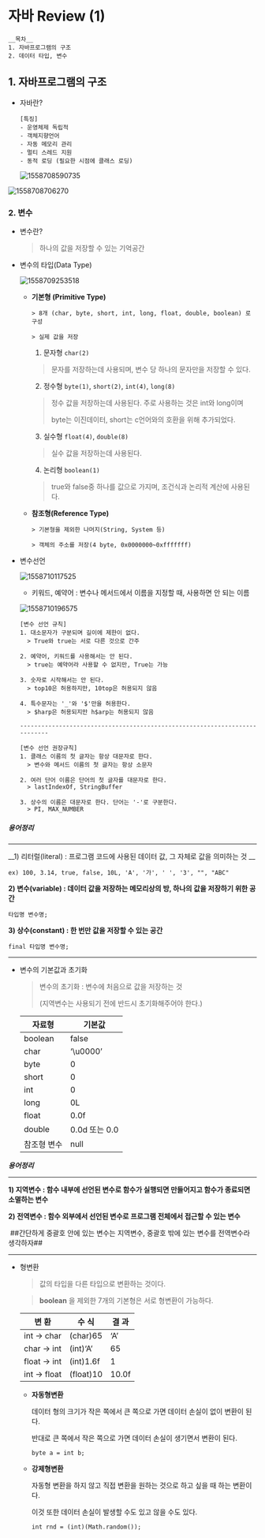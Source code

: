 # 자바 Review (1)

```
__목차__
1. 자바프로그램의 구조
2. 데이터 타입, 변수
```



## 1. 자바프로그램의 구조

- 자바란?

  ```
  [특징]
  - 운영체제 독립적
  - 객체지향언어
  - 자동 메모리 관리
  - 멀티 스레드 지원
  - 동적 로딩 (필요한 시점에 클래스 로딩)
  ```

  ![1558708590735](C:\Users\kyung\AppData\Roaming\Typora\typora-user-images\1558708590735.png)

![1558708706270](C:\Users\kyung\AppData\Roaming\Typora\typora-user-images\1558708706270.png)



### 2. 변수

- 변수란?

  > 하나의 값을 저장할 수 있는 기억공간

- 변수의 타입(Data Type)

  ![1558709253518](C:\Users\kyung\AppData\Roaming\Typora\typora-user-images\1558709253518.png)

  - __기본형 (Primitive Type)__

    ```
    > 8개 (char, byte, short, int, long, float, double, boolean) 로 구성
    
    > 실제 값을 저장
    ```

    1) 문자형 ``char(2)``

    > 문자를 저장하는데 사용되며, 변수 당 하나의 문자만을 저장할 수 있다.

    2) 정수형 ``byte(1)``, ``short(2)``, ``int(4)``, ``long(8)``

    > 정수 값을 저장하는데 사용된다. 주로 사용하는 것은 int와 long이며 
    >
    > byte는 이진데이터, short는 c언어와의 호환을 위해 추가되었다.

    3) 실수형 ``float(4)``, ``double(8)``

    > 실수 값을 저장하는데 사용된다.

    4) 논리형 ``boolean(1)``

    > true와 false중 하나를 값으로 가지며, 조건식과 논리적 계산에 사용된다.

    

  - __참조형(Reference Type)__

    ```
    > 기본형을 제외한 나머지(String, System 등)
    
    > 객체의 주소를 저장(4 byte, 0x0000000~0xfffffff)
    ```



- 변수선언

  ![1558710117525](C:\Users\kyung\AppData\Roaming\Typora\typora-user-images\1558710117525.png)

  

  - 키워드, 예약어 : 변수나 메서드에서 이름을 지정할 때, 사용하면 안 되는 이름 

  ![1558710196575](C:\Users\kyung\AppData\Roaming\Typora\typora-user-images\1558710196575.png)

  ```
  [변수 선언 규칙]
  1. 대소문자가 구분되며 길이에 제한이 없다.
  	> True와 true는 서로 다른 것으로 간주
  	
  2. 예약어, 키워드를 사용해서는 안 된다.
  	> true는 예약어라 사용할 수 없지만, True는 가능
  	
  3. 숫자로 시작해서는 안 된다.
  	> top10은 허용하지만, 10top은 허용되지 않음
  	
  4. 특수문자는 '_'와 '$'만을 허용한다.
  	> $harp은 허용되지만 h$arp는 허용되지 않음
  	
  ---------------------------------------------------------------------------	
  
  [변수 선언 권장규칙]
  1. 클래스 이름의 첫 글자는 항상 대문자로 한다.
  	> 변수와 메서드 이름의 첫 글자는 항상 소문자
  	
  2. 여러 단어 이름은 단어의 첫 글자를 대문자로 한다.
  	> lastIndexOf, StringBuffer
  
  3. 상수의 이름은 대문자로 한다. 단어는 '-'로 구분한다.
  	> PI, MAX_NUMBER
  ```



##### ***용어정리***

---

__1) 리터럴(literal) : 프로그램 코드에 사용된 데이터 값, 그 자체로 값을 의미하는 것 __

```
ex) 100, 3.14, true, false, 10L, 'A', '가', ' ', '3', "", "ABC"
```

__2) 변수(variable) :  데이터 값을 저장하는 메모리상의 방, 하나의 값을 저장하기 위한 공간__

```
타입명 변수명;
```

__3) 상수(constant) : 한 번만 값을 저장할 수 있는 공간__

```
final 타입명 변수명;
```

---



- 변수의 기본값과 초기화

  > 변수의 초기화 : 변수에 처음으로 값을 저장하는 것
  >
  > (지역변수는 사용되기 전에 반드시 초기화해주어야 한다.)

  | 자료형        | 기본값          |
  | ------------- | --------------- |
  | boolean       | false           |
  | char          | ‘\u0000’        |
  | byte          | 0               |
  | short         | 0               |
  | int           | 0               |
  | long          | 0L              |
  | float         | 0.0f            |
  | double        | 0.0d 또는   0.0 |
  | 참조형   변수 | null            |



***용어정리***

---

__1) 지역변수 :  함수 내부에 선언된 변수로 함수가 실행되면 만들어지고 함수가 종료되면 소멸하는 변수__

__2) 전역변수 : 함수 외부에서 선언된 변수로 프로그램 전체에서 접근할 수 있는 변수__

​     ##간단하게 중괄호 안에 있는 변수는 지역변수, 중괄호 밖에 있는 변수를 전역변수라 생각하자##

---



- 형변환

  > 값의 타입을 다른 타입으로 변환하는 것이다.

  > __boolean__ 을 제외한 7개의 기본형은 서로 형변환이 가능하다.

  | 변 환       | 수 식     | 결 과 |
  | ----------- | --------- | ----- |
  | int → char  | (char)65  | ‘A’   |
  | char → int  | (int)‘A’  | 65    |
  | float → int | (int)1.6f | 1     |
  | int → float | (float)10 | 10.0f |

  - __자동형변환__

    데이터 형의 크기가 작은 쪽에서 큰 쪽으로 가면 데이터 손실이 없이 변환이 된다.

    반대로 큰 쪽에서 작은 쪽으로 가면 데이터 손실이 생기면서 변환이 된다.

    ```
    byte a = int b;
    ```

  - __강제형변환__

    자동형 변환을 하지 않고 직접 변환을 원하는 것으로 하고 싶을 때 하는 변환이다.

    이것 또한 데이터 손실이 발생할 수도 있고 않을 수도 있다.

    ```
    int rnd = (int)(Math.random());
    ```

    

​		